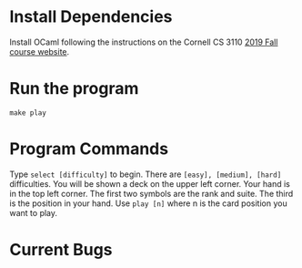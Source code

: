 
# Install Dependencies
Install OCaml following the instructions on the Cornell CS 3110 [2019 Fall course website](https://www.cs.cornell.edu/courses/cs3110/2019fa/). 


# Run the program
```
make play
```

# Program Commands
Type ```select [difficulty]``` to begin. There are ```[easy], [medium], [hard]``` difficulties. You will be shown a deck on the upper left corner. Your hand is in the top left corner. The first two symbols are the rank and suite. The third is the position in your hand. Use ```play [n]``` where n is the card position you want to play. 

# Current Bugs
